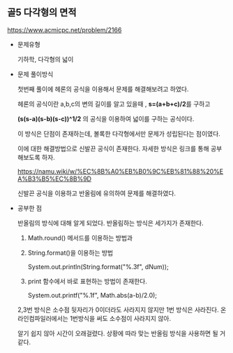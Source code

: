 
## 골5 다각형의 면적

https://www.acmicpc.net/problem/2166

- 문제유형

  기하학, 다각형의 넓이

- 문제 풀이방식

  첫번째 풀이에 헤론의 공식을 이용해서 문제를 해결해보려고 하였다.

  헤론의 공식이란 a,b,c의 변의 길이를 알고 있을때 , **s=(a+b+c)/2**를 구하고

  **(s(s-a)(s-b)(s-c))^1/2** 의 공식을 이용하여 넓이를 구하는 공식이다.

  이 방식은 단점이 존재하는데, 볼록한 다각형에서만 문제가 성립된다는 점이였다.

  이에 대한 해결방법으로 신발끈 공식이 존재한다. 자세한 방식은 링크를 통해 공부해보도록 하자.

  https://namu.wiki/w/%EC%8B%A0%EB%B0%9C%EB%81%88%20%EA%B3%B5%EC%8B%9D

  신발끈 공식을 이용하고 반올림에 유의하여 문제를 해결하였다.

- 공부한 점

  반올림의 방식에 대해 알게 되었다. 반올림하는 방식은 세가지가 존재한다.

  1. Math.round() 메서드를 이용하는 방법과
  2. String.format()을 이용하는 방법

     System.out.println(String.format("%.3f", dNum)); 
  
  3. print 함수에서 바로 표현하는 방법이 존재한다.
  
      System.out.printf("%.1f", Math.abs(a-b)/2.0); 
 
  2,3번 방식은 소수점 뒷자리가 0이더라도 사라지지 않지만 1번 방식은 사라진다. 온라인컴파일러에서는 1번방식을 써도 소수점이 사라지지 않아.

  알기 쉽지 않아 시간이 오래걸렸다. 상황에 따라 맞는 반올림 방식을 사용하면 될 거 같다.
